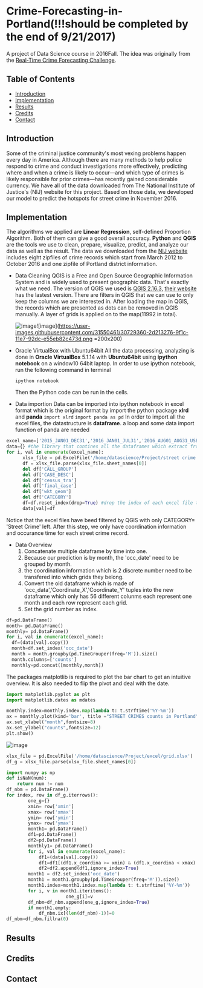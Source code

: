 # Crime-Forecasting-in-Portland(!!!should be completed by the end of 9/21/2017)
A project of Data Science course in 2016Fall. The idea was originally from the [Real-Time Crime Forecasting Challenge](https://nij.gov/funding/Pages/fy16-crime-forecasting-challenge.aspx).
## Table of Contents
* [Introduction](#intro)
* [Implementation](#implem)
* [Results](#result)
* [Credits](#credits)
* [Contact](#contact)
## <a name="intro">Introduction</a>
Some of the criminal justice community's most vexing problems happen every day in
America. Although there are many methods to help police respond to crime and conduct
investigations more effectively, predicting where and when a crime is likely to occur—and
which type of crimes is likely responsible for prior crimes—has recently gained considerable
currency.
We have all of the data downloaded from The National Institute of Justice's (NIJ) website for
this project. Based on those data, we developed our model to predict the hotspots for street
crime in November 2016.
## <a name="implem">Implementation</a>
The algorithms we applied are **Linear Regression**, self-defined Proportion Algorithm. Both of
them can give a good overall accuracy. **Python** and **QGIS** are the tools we use to clean, prepare, visualize, predict, and analyze our data as well as the result. The data we downloaded from the [NIJ website](https://nij.gov/funding/Pages/fy16-crime-forecasting-challenge-document.aspx#data) includes eight zipfiles of crime records which start from March 2012 to October 2016 and one zipfile of Portland district information.

* Data Cleaning
  QGIS is a Free and Open Source Geographic Information System and is widely used to present geographic data. That's exactly what we need.  The version of QGIS we used is [QGIS 2.16.3](https://mega.nz/#!93ZH0JLC!yRSVekUVllTlCnNP8F2yB4RibjHLRxKW2LfBpUaR0GI), [their website](http://www.qgis.org/en/site/) has the lastest version. There are filters in QGIS that we can use to only keep the columns we are interested in. After loading the map in QGIS, the records which are presented as dots can be removed in QGIS manually. A layer of grids is applied on to the map(11992 in total).
  
  ![image](https://user-images.githubusercontent.com/31550461/30728104-e2518cea-9f12-11e7-9113-01262b0bc550.png)![image](https://user-images.githubusercontent.com/31550461/30729360-2d213276-9f1c-11e7-92dc-e55eb82c473d.png =200x200)
  
* Oracle VirtualBox with Ubuntu64bit
  All the data processing, analyzing is done in **Oracle VirtualBox** 5.1.14 with **Ubuntu64bit** using **ipython notebook** on a window10 64bit laptop.
  In order to use ipython notebook, run the following command in terminal
  
  ` ipython notebook `
  
  Then the Python code can be run in the cells.
  
* Data importion
  Data can be imported into ipython notebook in excel format which is the original format by import the python package **xlrd** and **panda**
  `import xlrd` `import panda as pd` In order to import all the excel files, the datastructure is **dataframe**. a loop and some data import function of panda are needed
```Python
excel_name=['2015_JAN01_DEC31','2016_JAN01_JUL31','2016_AUG01_AUG31_USE','2016_SEP01_SEP30','2016_OCT01_OCT31']
data={} #the library that contines all the dataframes which extract from excel files one by one
for i, val in enumerate(excel_name):
      xlsx_file = pd.ExcelFile('/home/datascience/Project/street crime excel/NIJ'+val+'.xlsx')
      df = xlsx_file.parse(xlsx_file.sheet_names[0])  
      del df['CALL_GROUP']
      del df['CASE_DESC']
      del df['census_tra']
      del df['final_case']
      del df['wkt_geom']  
      del df['CATEGORY']
      df=df.reset_index(drop=True) #drop the index of each excel file to keep the consistancy of the whole data collection
      data[val]=df
```
  Notice that the excel files have beed filtered by QGIS with only CATEGORY= 'Street Crime' left. After this step, we only have coordination information and occurance time for each street crime record.
  
* Data Overview  
  1. Concatenate multiple dataframe by time into one.
  2. Because our prediction is by month, the 'occ_date' need to be grouped by month. 
  3. the coordination information which is 2 discrete number need to be transfered into which grids they belong.
  4. Convert the old dataframe which is made of 'occ_data','Coordinate_X','Coordinate_Y' tuples into the new dataframe which only has 56 different colunms each represent one month and each row represent each grid.
  5. Set the grid number as index.
```Python
df=pd.DataFrame()
month= pd.DataFrame()
monthly= pd.DataFrame()
for i, val in enumerate(excel_name):  
  df=(data[val].copy())
  month=df.set_index('occ_date')
  month = month.groupby(pd.TimeGrouper(freq='M')).size() 
  month.columns=['counts']
  monthly=pd.concat([monthly,month])     
```
   The packages matplotlib is required to plot the bar chart to get an intuitive overview. It is also needed to flip the pivot and deal with the date.
```Python
import matplotlib.pyplot as plt
import matplotlib.dates as mdates
```
```Python
monthly.index=monthly.index.map(lambda t: t.strftime('%Y-%m'))
ax = monthly.plot(kind='bar', title ="STREET CRIMES counts in Portland",figsize=(10,8),legend=True, fontsize=12,)
ax.set_xlabel("month",fontsize=8)
ax.set_ylabel("counts",fontsize=12)
plt.show()
```
![image](https://user-images.githubusercontent.com/31550461/30730199-841fc6d6-9f22-11e7-8f85-f1c5302e4f0f.png)
```Python
xlsx_file = pd.ExcelFile('/home/datascience/Project/excel/grid.xlsx')
df_g = xlsx_file.parse(xlsx_file.sheet_names[0])
```
```Python
import numpy as np
def isNaN(num):
    return num != num
df_nbm = pd.DataFrame()
for index, row in df_g.iterrows():        
        one_g={}
        xmin= row['xmin']
        xmax= row['xmax']
        ymin= row['ymin']
        ymax= row['ymax']
        month1= pd.DataFrame()
        df1=pd.DataFrame()
        df2=pd.DataFrame()
        monthly1= pd.DataFrame()
        for i, val in enumerate(excel_name):
            df1=(data[val].copy())
            df1=df1[(df1.x_coordina >= xmin) & (df1.x_coordina < xmax) & (df1.y_coordina >= ymin) & (df1.y_coordina < ymax)]
            df2=df2.append(df1,ignore_index=True)
        month1 = df2.set_index('occ_date')
        month1 = month1.groupby(pd.TimeGrouper(freq='M')).size()
        month1.index=month1.index.map(lambda t: t.strftime('%Y-%m'))
        for i, v in month1.iteritems():     
                      one_g[i]=v              
        df_nbm=df_nbm.append(one_g,ignore_index=True)
        if month1.empty:
            df_nbm.ix[(len(df_nbm)-1)]=0
df_nbm=df_nbm.fillna(0)               
```  

## <a name="result">Results</a>

## <a name="credits">Credits</a>
## <a name="contact">Contact</a>
